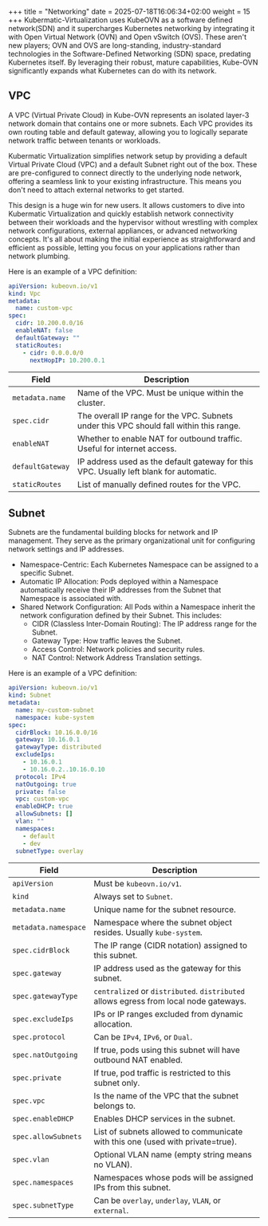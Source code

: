 +++
title = "Networking"
date = 2025-07-18T16:06:34+02:00
weight = 15
+++
Kubermatic-Virtualization uses KubeOVN as a software defined network(SDN) and it supercharges Kubernetes networking by 
integrating it with Open Virtual Network (OVN) and Open vSwitch (OVS). These aren't new players; OVN and OVS are long-standing, 
industry-standard technologies in the Software-Defined Networking (SDN) space, predating Kubernetes itself. By leveraging 
their robust, mature capabilities, Kube-OVN significantly expands what Kubernetes can do with its network. 

## VPC
A VPC (Virtual Private Cloud) in Kube-OVN represents an isolated layer-3 network domain that contains one or more subnets.
Each VPC provides its own routing table and default gateway, allowing you to logically separate network traffic between
tenants or workloads.

Kubermatic Virtualization simplifies network setup by providing a default Virtual Private Cloud (VPC) and a default Subnet 
right out of the box. These are pre-configured to connect directly to the underlying node network, offering a seamless link 
to your existing infrastructure. This means you don't need to attach external networks to get started.

This design is a huge win for new users. It allows customers to dive into Kubermatic Virtualization and quickly establish 
network connectivity between their workloads and the hypervisor without wrestling with complex network configurations, 
external appliances, or advanced networking concepts. It's all about making the initial experience as straightforward 
and efficient as possible, letting you focus on your applications rather than network plumbing.


Here is an example of a VPC definition:  
```yaml
apiVersion: kubeovn.io/v1
kind: Vpc
metadata:
  name: custom-vpc
spec:
  cidr: 10.200.0.0/16
  enableNAT: false
  defaultGateway: ""
  staticRoutes:
    - cidr: 0.0.0.0/0
      nextHopIP: 10.200.0.1
```

| Field            | Description                                                                             |
| ---------------- | --------------------------------------------------------------------------------------- |
| `metadata.name`  | Name of the VPC. Must be unique within the cluster.                                     |
| `spec.cidr`      | The overall IP range for the VPC. Subnets under this VPC should fall within this range. |
| `enableNAT`      | Whether to enable NAT for outbound traffic. Useful for internet access.                 |
| `defaultGateway` | IP address used as the default gateway for this VPC. Usually left blank for automatic.  |
| `staticRoutes`   | List of manually defined routes for the VPC.                                            |

## Subnet

Subnets are the fundamental building blocks for network and IP management. They serve as the primary organizational unit
for configuring network settings and IP addresses. 

- Namespace-Centric: Each Kubernetes Namespace can be assigned to a specific Subnet.
- Automatic IP Allocation: Pods deployed within a Namespace automatically receive their IP addresses from the Subnet that 
Namespace is associated with.
- Shared Network Configuration: All Pods within a Namespace inherit the network configuration defined by their Subnet. This includes:
  - CIDR (Classless Inter-Domain Routing): The IP address range for the Subnet.
  - Gateway Type: How traffic leaves the Subnet.
  - Access Control: Network policies and security rules.
  - NAT Control: Network Address Translation settings.

Here is an example of a VPC definition:
```yaml
apiVersion: kubeovn.io/v1
kind: Subnet
metadata:
  name: my-custom-subnet
  namespace: kube-system
spec:
  cidrBlock: 10.16.0.0/16
  gateway: 10.16.0.1
  gatewayType: distributed
  excludeIps:
    - 10.16.0.1
    - 10.16.0.2..10.16.0.10
  protocol: IPv4
  natOutgoing: true
  private: false
  vpc: custom-vpc
  enableDHCP: true
  allowSubnets: []
  vlan: ""
  namespaces:
    - default
    - dev
  subnetType: overlay
```
| Field                | Description                                                                           |
|----------------------|---------------------------------------------------------------------------------------|
| `apiVersion`         | Must be `kubeovn.io/v1`.                                                              |
| `kind`               | Always set to `Subnet`.                                                               |
| `metadata.name`      | Unique name for the subnet resource.                                                  |
| `metadata.namespace` | Namespace where the subnet object resides. Usually `kube-system`.                     |
| `spec.cidrBlock`     | The IP range (CIDR notation) assigned to this subnet.                                 |
| `spec.gateway`       | IP address used as the gateway for this subnet.                                       |
| `spec.gatewayType`   | `centralized` or `distributed`. `distributed` allows egress from local node gateways. |
| `spec.excludeIps`    | IPs or IP ranges excluded from dynamic allocation.                                    |
| `spec.protocol`      | Can be `IPv4`, `IPv6`, or `Dual`.                                                     |
| `spec.natOutgoing`   | If true, pods using this subnet will have outbound NAT enabled.                       |
| `spec.private`       | If true, pod traffic is restricted to this subnet only.                               |
| `spec.vpc`           | Is the name of the VPC that the subnet belongs to.                                    |
| `spec.enableDHCP`    | Enables DHCP services in the subnet.                                                  |
| `spec.allowSubnets`  | List of subnets allowed to communicate with this one (used with private=true).        |
| `spec.vlan`          | Optional VLAN name (empty string means no VLAN).                                      |
| `spec.namespaces`    | Namespaces whose pods will be assigned IPs from this subnet.                          |
| `spec.subnetType`    | Can be `overlay`, `underlay`, `VLAN`, or `external`.                                  |
